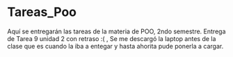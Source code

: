 # Tareas_Poo
Aquí se entregarán las tareas de la materia de POO, 2ndo semestre.
Entrega de Tarea 9 unidad 2 con retraso :( , Se me descargó la laptop antes de la clase que es cuando la iba a entegar y hasta ahorita pude ponerla a cargar.